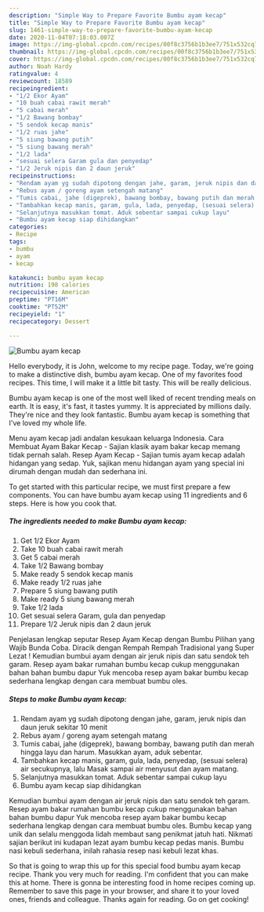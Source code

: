 ```yaml
---
description: "Simple Way to Prepare Favorite Bumbu ayam kecap"
title: "Simple Way to Prepare Favorite Bumbu ayam kecap"
slug: 1461-simple-way-to-prepare-favorite-bumbu-ayam-kecap
date: 2020-11-04T07:18:03.007Z
image: https://img-global.cpcdn.com/recipes/00f8c3756b1b3ee7/751x532cq70/bumbu-ayam-kecap-foto-resep-utama.jpg
thumbnail: https://img-global.cpcdn.com/recipes/00f8c3756b1b3ee7/751x532cq70/bumbu-ayam-kecap-foto-resep-utama.jpg
cover: https://img-global.cpcdn.com/recipes/00f8c3756b1b3ee7/751x532cq70/bumbu-ayam-kecap-foto-resep-utama.jpg
author: Noah Hardy
ratingvalue: 4
reviewcount: 18589
recipeingredient:
- "1/2 Ekor Ayam"
- "10 buah cabai rawit merah"
- "5 cabai merah"
- "1/2 Bawang bombay"
- "5 sendok kecap manis"
- "1/2 ruas jahe"
- "5 siung bawang putih"
- "5 siung bawang merah"
- "1/2 lada"
- "sesuai selera Garam gula dan penyedap"
- "1/2 Jeruk nipis dan 2 daun jeruk"
recipeinstructions:
- "Rendam ayam yg sudah dipotong dengan jahe, garam, jeruk nipis dan daun jeruk sekitar 10 menit"
- "Rebus ayam / goreng ayam setengah matang"
- "Tumis cabai, jahe (digeprek), bawang bombay, bawang putih dan merah hingga layu dan harum. Masukkan ayam, aduk sebentar."
- "Tambahkan kecap manis, garam, gula, lada, penyedap, (sesuai selera) air secukupnya, lalu Masak sampai air menyusut dan ayam matang."
- "Selanjutnya masukkan tomat. Aduk sebentar sampai cukup layu"
- "Bumbu ayam kecap siap dihidangkan"
categories:
- Recipe
tags:
- bumbu
- ayam
- kecap

katakunci: bumbu ayam kecap 
nutrition: 198 calories
recipecuisine: American
preptime: "PT16M"
cooktime: "PT52M"
recipeyield: "1"
recipecategory: Dessert

---
```



![Bumbu ayam kecap](https://img-global.cpcdn.com/recipes/00f8c3756b1b3ee7/751x532cq70/bumbu-ayam-kecap-foto-resep-utama.jpg)

Hello everybody, it is John, welcome to my recipe page. Today, we're going to make a distinctive dish, bumbu ayam kecap. One of my favorites food recipes. This time, I will make it a little bit tasty. This will be really delicious.

Bumbu ayam kecap is one of the most well liked of recent trending meals on earth. It is easy, it's fast, it tastes yummy. It is appreciated by millions daily. They're nice and they look fantastic. Bumbu ayam kecap is something that I've loved my whole life.

Menu ayam kecap jadi andalan kesukaan keluarga Indonesia. Cara Membuat Ayam Bakar Kecap - Sajian klasik ayam bakar kecap memang tidak pernah salah. Resep Ayam Kecap - Sajian tumis ayam kecap adalah hidangan yang sedap. Yuk, sajikan menu hidangan ayam yang special ini dirumah dengan mudah dan sederhana ini.


To get started with this particular recipe, we must first prepare a few components. You can have bumbu ayam kecap using 11 ingredients and 6 steps. Here is how you cook that.

<!--inarticleads1-->

##### The ingredients needed to make Bumbu ayam kecap:

1. Get 1/2 Ekor Ayam
1. Take 10 buah cabai rawit merah
1. Get 5 cabai merah
1. Take 1/2 Bawang bombay
1. Make ready 5 sendok kecap manis
1. Make ready 1/2 ruas jahe
1. Prepare 5 siung bawang putih
1. Make ready 5 siung bawang merah
1. Take 1/2 lada
1. Get sesuai selera Garam, gula dan penyedap
1. Prepare 1/2 Jeruk nipis dan 2 daun jeruk


Penjelasan lengkap seputar Resep Ayam Kecap dengan Bumbu Pilihan yang Wajib Bunda Coba. Diracik dengan Rempah Rempah Tradisional yang Super Lezat ! Kemudian bumbui ayam dengan air jeruk nipis dan satu sendok teh garam. Resep ayam bakar rumahan bumbu kecap cukup menggunakan bahan bahan bumbu dapur Yuk mencoba resep ayam bakar bumbu kecap sederhana lengkap dengan cara membuat bumbu oles. 

<!--inarticleads2-->

##### Steps to make Bumbu ayam kecap:

1. Rendam ayam yg sudah dipotong dengan jahe, garam, jeruk nipis dan daun jeruk sekitar 10 menit
1. Rebus ayam / goreng ayam setengah matang
1. Tumis cabai, jahe (digeprek), bawang bombay, bawang putih dan merah hingga layu dan harum. Masukkan ayam, aduk sebentar.
1. Tambahkan kecap manis, garam, gula, lada, penyedap, (sesuai selera) air secukupnya, lalu Masak sampai air menyusut dan ayam matang.
1. Selanjutnya masukkan tomat. Aduk sebentar sampai cukup layu
1. Bumbu ayam kecap siap dihidangkan


Kemudian bumbui ayam dengan air jeruk nipis dan satu sendok teh garam. Resep ayam bakar rumahan bumbu kecap cukup menggunakan bahan bahan bumbu dapur Yuk mencoba resep ayam bakar bumbu kecap sederhana lengkap dengan cara membuat bumbu oles. Bumbu kecap yang unik dan selalu menggoda lidah membaut sang penikmat jatuh hati. Nikmati sajian berikut ini kudapan lezat ayam bumbu kecap pedas manis. Bumbu nasi kebuli sederhana, inilah rahasia resep nasi kebuli lezat khas. 

So that is going to wrap this up for this special food bumbu ayam kecap recipe. Thank you very much for reading. I'm confident that you can make this at home. There is gonna be interesting food in home recipes coming up. Remember to save this page in your browser, and share it to your loved ones, friends and colleague. Thanks again for reading. Go on get cooking!
